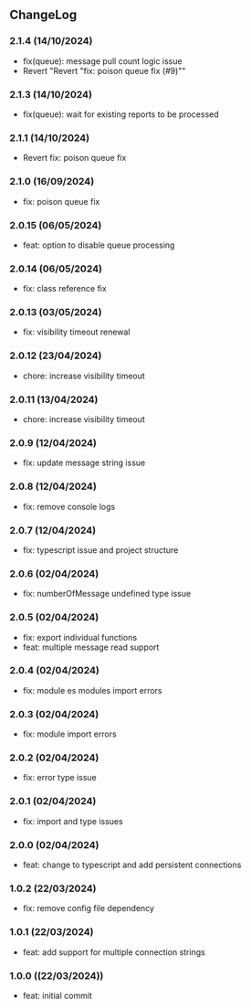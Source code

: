 ## ChangeLog

### 2.1.4 (14/10/2024)
- fix(queue): message pull count logic issue
- Revert "Revert "fix: poison queue fix (#9)""

### 2.1.3 (14/10/2024)
- fix(queue): wait for existing reports to be processed

### 2.1.1 (14/10/2024)
- Revert fix: poison queue fix

### 2.1.0 (16/09/2024)
- fix: poison queue fix

### 2.0.15 (06/05/2024)
- feat: option to disable queue processing

### 2.0.14 (06/05/2024)
- fix: class reference fix

### 2.0.13 (03/05/2024)
- fix: visibility timeout renewal

### 2.0.12 (23/04/2024)
- chore: increase visibility timeout

### 2.0.11 (13/04/2024)
- chore: increase visibility timeout

### 2.0.9 (12/04/2024)
- fix: update message string issue

### 2.0.8 (12/04/2024)
- fix: remove console logs

### 2.0.7 (12/04/2024)
- fix: typescript issue and project structure

### 2.0.6 (02/04/2024)
- fix: numberOfMessage undefined type issue

### 2.0.5 (02/04/2024)
- fix: export individual functions
- feat: multiple message read support

### 2.0.4 (02/04/2024)
- fix: module es modules import errors

### 2.0.3 (02/04/2024)
- fix: module import errors

### 2.0.2 (02/04/2024)
- fix: error type issue

### 2.0.1 (02/04/2024)
- fix: import and type issues

### 2.0.0 (02/04/2024)
- feat: change to typescript and add persistent connections

### 1.0.2 (22/03/2024)
- fix: remove config file dependency

### 1.0.1 (22/03/2024)
- feat: add support for multiple connection strings

### 1.0.0 ((22/03/2024))
- feat: initial commit